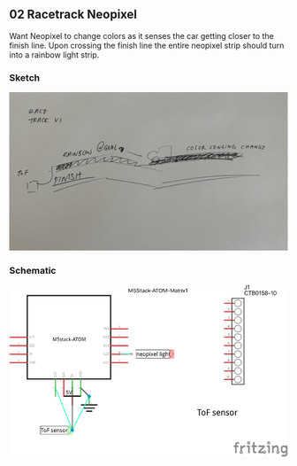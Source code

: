 ## 02 Racetrack Neopixel 

Want Neopixel to change colors as it senses the car getting closer to the finish line. Upon crossing the finish line the entire neopixel strip should turn into a rainbow light strip. 

### Sketch
![racetrack image](https://github.com/carolynjhsu/Carol_Spr23/blob/main/02_Neopixel_RaceTrack/Sketch.png?raw=true)

### Schematic
![schematic](https://github.com/carolynjhsu/Carol_Spr23/blob/main/02_Neopixel_RaceTrack/02_RaceTrack_Schematic_schem.png?raw=true)
